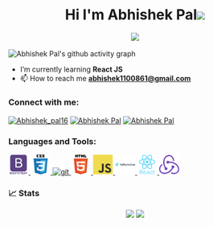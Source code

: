 <h1 align="center">Hi I'm Abhishek Pal<img src="https://raw.githubusercontent.com/aemmadi/aemmadi/master/wave.gif" width="30px"></h1>
<p align="center">
  <img src="https://readme-typing-svg.herokuapp.com?color=E22FE4&width=380&height=45&lines=Front+End+Developer;Freelancer;Open-Source+Enthusiast;Nice+To+Meet+You+...&center=true">
  </p>
  
![Abhishek Pal's github activity graph](https://activity-graph.herokuapp.com/graph?username=Abhi-paul16&theme=react-dark)


- I’m currently learning **React JS**
- 📫 How to reach me **abhishek1100861@gmail.com** 


<h3 align="left">Connect with me:</h3>
<p align="left">
  <a href="https://twitter.com/Abhishek_pal16" target="blank"
    ><img
      align="center"
      src="https://raw.githubusercontent.com/rahuldkjain/github-profile-readme-generator/master/src/images/icons/Social/twitter.svg"
      alt="Abhishek_pal16"
      height="30"
      width="40"
  /></a>
  <a href="https://www.linkedin.com/in/abhishek-pal-907866218/" target="blank"
    ><img
      align="center"
       src="https://raw.githubusercontent.com/rahuldkjain/github-profile-readme-generator/master/src/images/icons/Social/linked-in-alt.svg"
      alt="Abhishek Pal"
      height="30"
      width="40"
  /></a>
  <a href="https://www.instagram.com/abhishek_pal16/" target="blank"
    ><img
      align="center"
    src="https://raw.githubusercontent.com/rahuldkjain/github-profile-readme-generator/master/src/images/icons/Social/instagram.svg"
      alt="Abhishek Pal"
      height="30"
      width="40"
  /></a>
</p>

<h3 align="left">Languages and Tools:</h3>
<p align="left">
  <a href="https://getbootstrap.com" target="_blank">
    <img
      src="https://raw.githubusercontent.com/devicons/devicon/master/icons/bootstrap/bootstrap-plain-wordmark.svg"
      alt="bootstrap"
      width="40"
      height="40"
    />
  </a>


  <a href="https://www.w3schools.com/css/" target="_blank">
    <img
      src="https://raw.githubusercontent.com/devicons/devicon/master/icons/css3/css3-original-wordmark.svg"
      alt="css3"
      width="40"
      height="40"
    />
  </a>

  <a href="https://git-scm.com/" target="_blank">
    <img
      src="https://www.vectorlogo.zone/logos/git-scm/git-scm-icon.svg"
      alt="git"
      width="40"
      height="40"
    />
  </a>

  <a href="https://www.w3.org/html/" target="_blank">
    <img
      src="https://raw.githubusercontent.com/devicons/devicon/master/icons/html5/html5-original-wordmark.svg"
      alt="html5"
      width="40"
      height="40"
    />
  </a>
  <a
    href="https://developer.mozilla.org/en-US/docs/Web/JavaScript"
    target="_blank"
  >
    <img
      src="https://raw.githubusercontent.com/devicons/devicon/master/icons/javascript/javascript-original.svg"
      alt="javascript"
      width="40"
      height="40"
    />
  </a>

  <a href="https://nodejs.org" target="_blank">
    <img
      src="https://raw.githubusercontent.com/devicons/devicon/master/icons/tailwindcss/tailwindcss-original-wordmark.svg"
      alt="nodejs"
      width="40"
      height="40"
    />
  </a>

  <a href="https://reactjs.org/" target="_blank">
    <img
      src="https://raw.githubusercontent.com/devicons/devicon/master/icons/react/react-original-wordmark.svg"
      alt="react"
      width="40"
      height="40"
    />
  </a>
  <a href="https://redux.js.org" target="_blank">
    <img
      src="https://raw.githubusercontent.com/devicons/devicon/master/icons/redux/redux-original.svg"
      alt="redux"
      width="40"
      height="40"
    />
  </a>
</p>

<h3 align="left">📈 Stats</h3>
<p align="center">
	
  <img width="48%" src="https://github-readme-stats.vercel.app/api?username=Abhi-paul16&show_icons=true&theme=tokyonight" />
  <img width="48%" src="https://github-readme-streak-stats.herokuapp.com/?user=Abhi-paul16&theme=tokyonight" />
</p>

